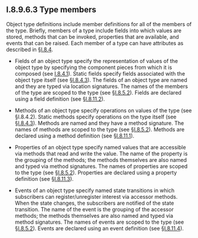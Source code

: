 ## I.8.9.6.3 Type members

Object type definitions include member definitions for all of the members of the type. Briefly, members of a type include fields into which values are stored, methods that can be invoked, properties that are available, and events that can be raised. Each member of a type can have attributes as described in §[I.8.4](i.8.4-type-members.md).

 * Fields of an object type specify the representation of values of the object type by specifying the component pieces from which it is composed (see [I.8.4.1](i.8.4.1-fields-array-elements-and-values.md)). Static fields specify fields associated with the object type itself (see §[I.8.4.3](i.8.4.3-static-fields-and-static-methods.md)). The fields of an object type are named and they are typed via location signatures. The names of the members of the type are scoped to the type (see §[I.8.5.2](i.8.5.2-assemblies-and-scoping.md)). Fields are declared using a field definition (see §[I.8.11.2](#todo-missing-hyperlink)).

 * Methods of an object type specify operations on values of the type (see §I.8.4.2). Static methods specify operations on the type itself (see §[I.8.4.3](i.8.4.3-static-fields-and-static-methods.md)). Methods are named and they have a method signature. The names of methods are scoped to the type (see §[I.8.5.2](i.8.5.2-assemblies-and-scoping.md)). Methods are declared using a method definition (see §[I.8.11.1](#todo-missing-hyperlink)).

 * Properties of an object type specify named values that are accessible via methods that read and write the value. The name of the property is the grouping of the methods; the methods themselves are also named and typed via method signatures. The names of properties are scoped to the type (see §[I.8.5.2](i.8.5.2-assemblies-and-scoping.md)). Properties are declared using a property definition (see §[I.8.11.3](#todo-missing-hyperlink)).

 * Events of an object type specify named state transitions in which subscribers can register/unregister interest via accessor methods. When the state changes, the subscribers are notified of the state transition. The name of the event is the grouping of the accessor methods; the methods themselves are also named and typed via method signatures. The names of events are scoped to the type (see §[I.8.5.2](i.8.5.2-assemblies-and-scoping.md)). Events are declared using an event definition (see §[I.8.11.4](#todo-missing-hyperlink)).
